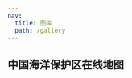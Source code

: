 ```yaml
---
nav:
  title: 图库
  path: /gallery
---
```


## 中国海洋保护区在线地图

<code src= './marine_conservation/index.tsx'>
